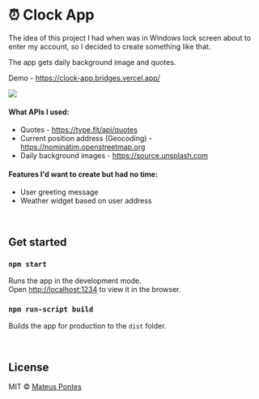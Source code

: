 # :alarm_clock: Clock App

The idea of this project I had when was in Windows lock screen about to enter my account, so I decided to create something like that.

The app gets daily background image and quotes.

Demo - https://clock-app.bridges.vercel.app/

<img src="https://i.imgur.com/zUYtqA5.png">

#### What APIs I used:

- Quotes - https://type.fit/api/quotes
- Current position address (Geocoding) - https://nominatim.openstreetmap.org
- Daily background images - https://source.unsplash.com

#### Features I'd want to create but had no time:

- User greeting message
- Weather widget based on user address

<br/>

## Get started

### `npm start`

Runs the app in the development mode.\
Open [http://localhost:1234](http://localhost:1234) to view it in the browser.

### `npm run-script build`

Builds the app for production to the `dist` folder.

<br/>

## License

MIT © [Mateus Pontes](https://github.com/mateuspntx)
